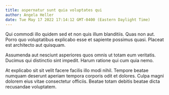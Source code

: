 ```yaml
---
title: aspernatur sunt quia voluptates qui
author: Angela Heller
date: Tue May 17 2022 17:14:12 GMT-0400 (Eastern Daylight Time)
---
```

Qui commodi illo quidem sed et non quis illum blanditiis. Quas non aut. Porro quo voluptatibus explicabo esse et sapiente possimus quasi. Placeat est architecto aut quisquam.

 Assumenda aut nesciunt asperiores quos omnis ut totam eum veritatis. Ducimus qui distinctio sint impedit. Harum ratione qui cum quia nemo.

 At explicabo sit sit velit facere facilis illo modi nihil. Tempore beatae numquam deserunt aperiam tempora corporis odit et dolores. Culpa magni dolorem eius vitae consectetur officiis. Beatae totam debitis beatae dicta recusandae voluptatem.